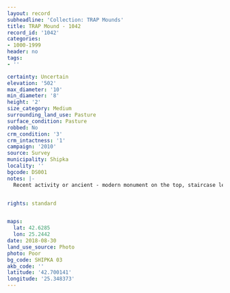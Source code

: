 ```yaml
---
layout: record
subheadline: 'Collection: TRAP Mounds'
title: TRAP Mound - 1042
record_id: '1042'
categories:
- 1000-1999
header: no
tags:
- ''

certainty: Uncertain
elevation: '502'
max_diameter: '10'
min_diameter: '8'
height: '2'
size_category: Medium
surrounding_land_use: Pasture
surface_condition: Pasture
robbed: No
crm_condition: '3'
crm_intactness: '1'
campaign: '2010'
source: Survey
municipality: Shipka
locality: ''
bgcode: DS001
notes: |-
  Recent activity or ancient - modern monument on the top, staircase leading to it, marked on the map 1:25000.


rights: standard


maps:
  lat: 42.6285
  lon: 25.2442
date: 2018-08-30
land_use_source: Photo
photo: Poor
bg_code: SHIPKA 03
akb_code: ''
latitude: '42.700141'
longitude: '25.348373'
---
```

